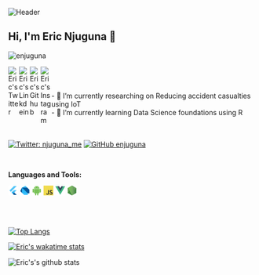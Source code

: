 ![Header](https://github.com/enjuguna/enjuguna/blob/main/Eric%20Header%20(1).png)

## Hi, I'm Eric Njuguna 👋

<p align="left"> <img src="https://komarev.com/ghpvc/?username=enjuguna&label=Views&color=blue&style=plastic" alt="enjuguna" /> </p>
<a href="https://twitter.com/njuguna_me">
  <img align="left" alt="Eric's Twitter" width="22px" src="https://cdn.jsdelivr.net/npm/simple-icons@v3/icons/twitter.svg" />
</a>
<a href="https://www.linkedin.com/in/eric-njuguna-a17a61136/">
  <img align="left" alt="Eric's Linkdein" width="22px" src="https://cdn.jsdelivr.net/npm/simple-icons@v3/icons/linkedin.svg" />
</a>
<a href="https://github.com/enjuguna">
  <img align="left" alt="Eric's Github" width="22px" src="https://cdn.jsdelivr.net/npm/simple-icons@v3/icons/github.svg" />
</a>
<a href="https://instagram.com/njuguna.me/">
  <img align="left" alt="Eric's Instagram" width="22px" src="https://cdn.jsdelivr.net/npm/simple-icons@v3/icons/instagram.svg" />
</a>
</br>
</br>
</br>
- 🔭 I’m currently researching on Reducing accident casualties using IoT </br>
- 🌱 I’m currently learning Data Science foundations using R

</br>
</br>
</br>

[![Twitter: njuguna_me](https://img.shields.io/twitter/follow/njuguna_me?style=social)](https://twitter.com/njuguna_me)
[![GitHub enjuguna](https://img.shields.io/github/followers/enjuguna?label=follow&style=social)](https://github.com/enjuguna)

</br>

**Languages and Tools:**  

<code><img height="20" src="https://raw.githubusercontent.com/github/explore/80688e429a7d4ef2fca1e82350fe8e3517d3494d/topics/flutter/flutter.png"></code>
<code><img height="20" src="https://raw.githubusercontent.com/github/explore/80688e429a7d4ef2fca1e82350fe8e3517d3494d/topics/dart/dart.png"></code>
<code><img height="20" src="https://raw.githubusercontent.com/github/explore/80688e429a7d4ef2fca1e82350fe8e3517d3494d/topics/android/android.png"></code>
<code><img height="20" src="https://raw.githubusercontent.com/github/explore/80688e429a7d4ef2fca1e82350fe8e3517d3494d/topics/javascript/javascript.png"></code>
<code><img height="20" src="https://raw.githubusercontent.com/github/explore/80688e429a7d4ef2fca1e82350fe8e3517d3494d/topics/vue/vue.png"></code>
<code><img height="20" src="https://raw.githubusercontent.com/github/explore/80688e429a7d4ef2fca1e82350fe8e3517d3494d/topics/nodejs/nodejs.png"></code>    

</br>
</br>

[![Top Langs](https://github-readme-stats.vercel.app/api/top-langs/?username=enjuguna&theme=dark&layout=compact)](https://github.com/enjuguna/github-readme-stats)
<a href="https://github.com/enjuguna">
  
[![Eric's wakatime stats](https://github-readme-stats.vercel.app/api/wakatime?username=enjuguna&theme=dark&layout=compact)](https://github.com/enjuguna/github-readme-stats)

 <img align="center" src="https://github-readme-stats.vercel.app/api?username=enjuguna&show_icons=true&theme=dark&line_height=27" alt="Eric's's github stats"/>
</a>
